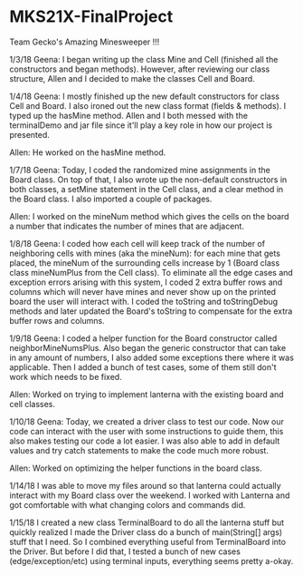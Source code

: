 # MKS21X-FinalProject
Team Gecko's Amazing Minesweeper !!!

1/3/18
Geena: I began writing up the class Mine and Cell (finished all the constructors and began methods). However, after reviewing our class structure, Allen and I decided to make the classes Cell and Board.

1/4/18
Geena: I mostly finished up the new default constructors for class Cell and Board. I also ironed out the new class format (fields & methods). I typed up the hasMine method. Allen and I both messed with the terminalDemo and jar file since it'll play a key role in how our project is presented.

Allen: He worked on the hasMine method.

1/7/18
Geena: Today, I coded the randomized mine assignments in the Board class. On top of that, I also wrote up the non-default constructors in both classes, a setMine statement in the Cell class, and a clear method in the Board class. I also imported a couple of packages.

Allen: I worked on the mineNum method which gives the cells on the board a number that indicates the number of mines that are adjacent.

1/8/18
Geena: I coded how each cell will keep track of the number of neighboring cells with mines (aka the mineNum): for each mine that gets placed, the mineNum of the surrounding cells increase by 1 (Board class class mineNumPlus from the Cell class). To eliminate all the edge cases and exception errors arising with this system, I coded 2 extra buffer rows and columns which will never have mines and never show up on the printed board the user will interact with. I coded the toString and toStringDebug methods and later updated the Board's toString to compensate for the extra buffer rows and columns.

1/9/18
Geena: I coded a helper function for the Board constructor called neighborMineNumsPlus. Also began the generic constructor that can take in any amount of numbers, I also added some exceptions there where it was applicable. Then I added a bunch of test cases, some of them still don't work which needs to be fixed.

Allen: Worked on trying to implement lanterna with the existing board and cell classes.

1/10/18
Geena: Today, we created a driver class to test our code. Now our code can interact with the user with some instructions to guide them, this also makes testing our code a lot easier. I was also able to add in default values and try catch statements to make the code much more robust.


Allen: Worked on optimizing the helper functions in the board class.

1/14/18
I was able to move my files around so that lanterna could actually interact with my Board class over the weekend. I worked with Lanterna and got comfortable with what changing colors and commands did.

1/15/18
I created a new class TerminalBoard to do all the lanterna stuff but quickly realized I made the Driver class do a bunch of main(String[] args) stuff that I need. So I combined everything useful from TerminalBoard into the Driver. But before I did that, I tested a bunch of new cases (edge/exception/etc) using terminal inputs, everything seems pretty a-okay.

